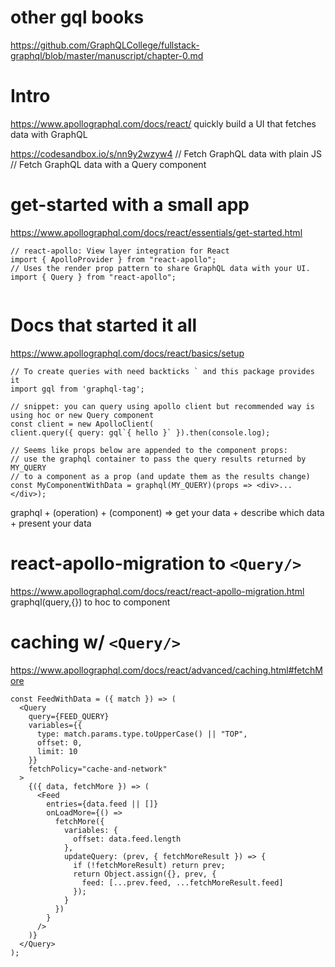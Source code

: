 # other gql books
https://github.com/GraphQLCollege/fullstack-graphql/blob/master/manuscript/chapter-0.md

# Intro
https://www.apollographql.com/docs/react/
quickly build a UI that fetches data with GraphQL

https://codesandbox.io/s/nn9y2wzyw4
// Fetch GraphQL data with plain JS
// Fetch GraphQL data with a Query component

# get-started with a small app
https://www.apollographql.com/docs/react/essentials/get-started.html

```
// react-apollo: View layer integration for React
import { ApolloProvider } from "react-apollo";
// Uses the render prop pattern to share GraphQL data with your UI.
import { Query } from "react-apollo";


```

# Docs that started it all
https://www.apollographql.com/docs/react/basics/setup

```
// To create queries with need backticks ` and this package provides it
import gql from 'graphql-tag';

// snippet: you can query using apollo client but recommended way is using hoc or new Query component
const client = new ApolloClient(
client.query({ query: gql`{ hello }` }).then(console.log);

// Seems like props below are appended to the component props:
// use the graphql container to pass the query results returned by MY_QUERY
// to a component as a prop (and update them as the results change)
const MyComponentWithData = graphql(MY_QUERY)(props => <div>...</div>);
```
graphql + (operation) + (component) => get your data + describe which data + present your data

 
# react-apollo-migration to ```<Query/>```
https://www.apollographql.com/docs/react/react-apollo-migration.html
graphql(query,{}) to <Query/> hoc to component

# caching w/ ```<Query/>```
https://www.apollographql.com/docs/react/advanced/caching.html#fetchMore
```
const FeedWithData = ({ match }) => (
  <Query
    query={FEED_QUERY}
    variables={{
      type: match.params.type.toUpperCase() || "TOP",
      offset: 0,
      limit: 10
    }}
    fetchPolicy="cache-and-network"
  >
    {({ data, fetchMore }) => (
      <Feed
        entries={data.feed || []}
        onLoadMore={() =>
          fetchMore({
            variables: {
              offset: data.feed.length
            },
            updateQuery: (prev, { fetchMoreResult }) => {
              if (!fetchMoreResult) return prev;
              return Object.assign({}, prev, {
                feed: [...prev.feed, ...fetchMoreResult.feed]
              });
            }
          })
        }
      />
    )}
  </Query>
);
```
